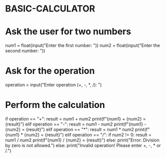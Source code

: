 # BASIC-CALCULATOR

# Ask the user for two numbers
num1 = float(input("Enter the first number: "))
num2 = float(input("Enter the second number: "))

# Ask for the operation
operation = input("Enter operation (+, -, *, /): ")

# Perform the calculation
if operation == "+":
    result = num1 + num2
    print(f"{num1} + {num2} = {result}")
elif operation == "-":
    result = num1 - num2
    print(f"{num1} - {num2} = {result}")
elif operation == "*":
    result = num1 * num2
    print(f"{num1} * {num2} = {result}")
elif operation == "/":
    if num2 != 0:
        result = num1 / num2
        print(f"{num1} / {num2} = {result}")
    else:
        print("Error: Division by zero is not allowed.")
else:
    print("Invalid operation! Please enter +, -, * or /.")
